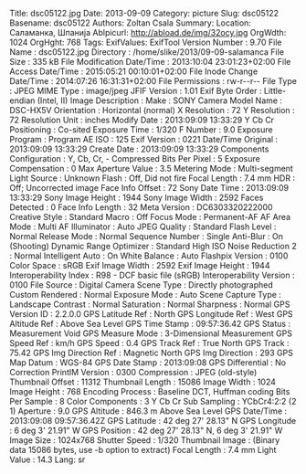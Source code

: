 Title: dsc05122.jpg
Date: 2013-09-09
Category: picture
Slug: dsc05122
Basename: dsc05122
Authors: Zoltan Csala
Summary:
Location: Саламанка, Шпанија
Ablpicurl: http://abload.de/img/32ocy.jpg
OrgWdth: 1024
OrgHght: 768
Tags:
ExifValues: ExifTool Version Number : 9.70
            File Name : dsc05122.jpg
            Directory : /home/slike/2013/09-09-salamanca
            File Size : 335 kB
            File Modification Date/Time : 2013:10:04 23:01:23+02:00
            File Access Date/Time : 2015:05:21 00:10:01+02:00
            File Inode Change Date/Time : 2014:07:26 16:31:31+02:00
            File Permissions : rw-r--r--
            File Type : JPEG
            MIME Type : image/jpeg
            JFIF Version : 1.01
            Exif Byte Order : Little-endian (Intel, II)
            Image Description :
            Make : SONY
            Camera Model Name : DSC-HX5V
            Orientation : Horizontal (normal)
            X Resolution : 72
            Y Resolution : 72
            Resolution Unit : inches
            Modify Date : 2013:09:09 13:33:29
            Y Cb Cr Positioning : Co-sited
            Exposure Time : 1/320
            F Number : 9.0
            Exposure Program : Program AE
            ISO : 125
            Exif Version : 0221
            Date/Time Original : 2013:09:09 13:33:29
            Create Date : 2013:09:09 13:33:29
            Components Configuration : Y, Cb, Cr, -
            Compressed Bits Per Pixel : 5
            Exposure Compensation : 0
            Max Aperture Value : 3.5
            Metering Mode : Multi-segment
            Light Source : Unknown
            Flash : Off, Did not fire
            Focal Length : 7.4 mm
            HDR : Off; Uncorrected image
            Face Info Offset : 72
            Sony Date Time : 2013:09:09 13:33:29
            Sony Image Height : 1944
            Sony Image Width : 2592
            Faces Detected : 0
            Face Info Length : 32
            Meta Version : DC6303320222000
            Creative Style : Standard
            Macro : Off
            Focus Mode : Permanent-AF
            AF Area Mode : Multi
            AF Illuminator : Auto
            JPEG Quality : Standard
            Flash Level : Normal
            Release Mode : Normal
            Sequence Number : Single
            Anti-Blur : On (Shooting)
            Dynamic Range Optimizer : Standard
            High ISO Noise Reduction 2 : Normal
            Intelligent Auto : On
            White Balance : Auto
            Flashpix Version : 0100
            Color Space : sRGB
            Exif Image Width : 2592
            Exif Image Height : 1944
            Interoperability Index : R98 - DCF basic file (sRGB)
            Interoperability Version : 0100
            File Source : Digital Camera
            Scene Type : Directly photographed
            Custom Rendered : Normal
            Exposure Mode : Auto
            Scene Capture Type : Landscape
            Contrast : Normal
            Saturation : Normal
            Sharpness : Normal
            GPS Version ID : 2.2.0.0
            GPS Latitude Ref : North
            GPS Longitude Ref : West
            GPS Altitude Ref : Above Sea Level
            GPS Time Stamp : 09:57:36.42
            GPS Status : Measurement Void
            GPS Measure Mode : 3-Dimensional Measurement
            GPS Speed Ref : km/h
            GPS Speed : 0.4
            GPS Track Ref : True North
            GPS Track : 75.42
            GPS Img Direction Ref : Magnetic North
            GPS Img Direction : 293
            GPS Map Datum : WGS-84
            GPS Date Stamp : 2013:09:08
            GPS Differential : No Correction
            PrintIM Version : 0300
            Compression : JPEG (old-style)
            Thumbnail Offset : 11312
            Thumbnail Length : 15086
            Image Width : 1024
            Image Height : 768
            Encoding Process : Baseline DCT, Huffman coding
            Bits Per Sample : 8
            Color Components : 3
            Y Cb Cr Sub Sampling : YCbCr4:2:2 (2 1)
            Aperture : 9.0
            GPS Altitude : 846.3 m Above Sea Level
            GPS Date/Time : 2013:09:08 09:57:36.42Z
            GPS Latitude : 42 deg 27' 28.13" N
            GPS Longitude : 6 deg 3' 21.91" W
            GPS Position : 42 deg 27' 28.13" N, 6 deg 3' 21.91" W
            Image Size : 1024x768
            Shutter Speed : 1/320
            Thumbnail Image : (Binary data 15086 bytes, use -b option to extract)
            Focal Length : 7.4 mm
            Light Value : 14.3
Lang: sr

